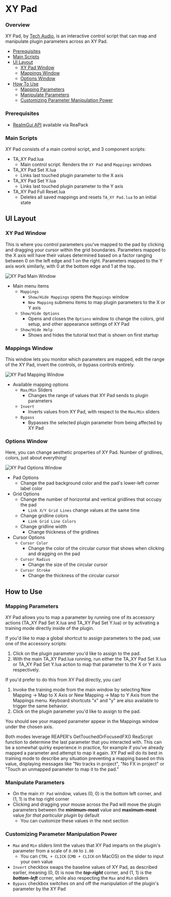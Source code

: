 # XY Pad

### Overview
XY Pad, by [Tech Audio](https://techaud.io/), is an interactive control script that can map and manipulate plugin parameters across an XY Pad.

- [Prerequisites](#prerequisites)
- [Main Scripts](#main-scripts)
- [UI Layout](#ui-layout)
    - [XY Pad Window](#xy-pad-window)
    - [Mappings Window](#mappings-window)
    - [Options Window](#options-window)
- [How To Use](#how-to-use)
    - [Mapping Parameters](#mapping-parameters)
    - [Manipulate Parameters](#manipulate-parameters)
    - [Customizing Parameter Manipulation Power](#customizing-parameter-manipulation-power)

### Prerequisites
- [ReaImGui API](https://github.com/cfillion/reaimgui) available via ReaPack

### Main Scripts
XY Pad consists of a main control script, and 3 component scripts:
- TA_XY Pad.lua
    - Main control script. Renders the `XY Pad` and `Mappings` windows
- TA_XY Pad Set X.lua
    - Links last touched plugin parameter to the X axis
- TA_XY Pad Set Y.lua
    - Links last touched plugin parameter to the Y axis
- TA_XY Pad Full Reset.lua
    - Deletes all saved mappings and resets `TA_XY Pad.lua` to an initial state

## UI Layout
### XY Pad Window
This is where you control parameters you've mapped to the pad by clicking and dragging your cursor within the grid boundaries. Parameters mapped to the X axis will have their values determined based on a factor ranging between 0 on the left edge and 1 on the right. Parameters mapped to the Y axis work similarly, with 0 at the bottom edge and 1 at the top.

![XY Pad Main Window](/Manuals/xy-pad/window_main.png)
- Main menu items
    - `Mappings`
        - `Show/Hide Mappings` opens the `Mappings` window
        - `New Mapping` submenu items to map plugin parameters to the X or Y axis
    - `Show/Hide Options`
        - Opens and closes the `Options` window to change the colors, grid setup, and other appearance settings of XY Pad
    - `Show/Hide Help`
        - Shows and hides the tutorial text that is shown on first startup
### Mappings Window
This window lets you monitor which parameters are mapped, edit the range of the XY Pad, invert the controls, or bypass controls entirely.

![XY Pad Mapping Window](/Manuals/xy-pad/window_mappings.png)
- Available mapping options
    - `Max/Min` Sliders
        - Changes the range of values that XY Pad sends to plugin parameters
    - `Invert`
        - Inverts values from XY Pad, with respect to the `Max/Min` sliders
    - `Bypass`
        - Bypasses the selected plugin parameter from being affected by XY Pad
### Options Window
Here, you can change aesthetic properties of XY Pad. Number of gridlines, colors, just about everything!

![XY Pad Options Window](/Manuals/xy-pad/window_options.png)
- Pad Options
    - Change the pad background color and the pad's lower-left corner label color
- Grid Options
    - Change the number of horizontal and vertical gridlines that occupy the pad
        - `Link X/Y Grid Lines` change values at the same time
    - Change gridline colors
        - `Link Grid Line Colors`
    - Change gridline width
        - Change thickness of the gridlines
- Cursor Options
    - `Cursor Color`
        - Change the color of the circular cursor that shows when clicking and dragging on the pad
    - `Cursor Radius`
        - Change the size of the circular cursor
    - `Cursor Stroke`
        - Change the thickness of the circular cursor

## How to Use
### Mapping Parameters
XY Pad allows you to map a parameter by running one of its accessory actions (TA_XY Pad Set X.lua and TA_XY Pad Set Y.lua) or by activating a training mode directly inside of the plugin.

If you'd like to map a global shortcut to assign parameters to the pad, use one of the accessory scripts:

1. Click on the plugin parameter you'd like to assign to the pad.
2. With the main TA_XY Pad.lua running, run either the TA_XY Pad Set X.lua or TA_XY Pad Set Y.lua action to map that parameter to the X or Y axis respectively.

If you'd prefer to do this from XY Pad directly, you can!

1. Invoke the training mode from the main window by selecting New Mapping -> Map to X Axis or New Mapping -> Map to Y Axis from the Mappings menu. Keyboard shortcuts "x" and "y" are also available to trigger the same behavior.
2. Click on the plugin parameter you'd like to assign to the pad.

You should see your mapped parameter appear in the Mappings window under the chosen axis.

Both modes leverage REAPER's GetTouchedOrFocusedFX() ReaScript function to determine the last parameter that you interacted with. This can be a somewhat quirky experience in practice, for example if you've already mapped a parameter and attempt to map it again. XY Pad will do its best in training mode to describe any situation preventing a mapping based on this value, displaying messages like "No tracks in project", "No FX in project" or "Touch an unmapped parameter to map it to the pad."
### Manipulate Parameters
- On the main `XY Pad` window, values (0, 0) is the bottom left corner, and (1, 1) is the top right corner
- Clicking and dragging your mouse across the Pad will move the plugin parameters between the **minimum-most** value and **maximum-most** value *for that particular plugin* by default
    - You can customize these values in the next section
### Customizing Parameter Manipulation Power
- `Max` and `Min` sliders limit the values that XY Pad imparts on the plugin's parameter from a scale of `0.00` to `1.00`
    - You can `CTRL + CLICK` (`CMD + CLICK` on MacOS) on the slider to input your own value
- `Invert` checkbox swaps the baseline values of XY Pad, as described earlier, meaning (0, 0) is now the ***top-right*** corner, and (1, 1) is the ***bottom-left*** corner, while also respecting the `Max` and `Min` sliders
- `Bypass` checkbox switches on and off the manipulation of the plugin's parameter by the XY Pad
